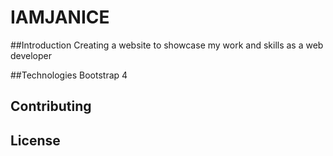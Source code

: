# IAMJANICE

##Introduction
Creating a website to showcase my work and skills as a web developer
 
##Technologies
Bootstrap 4

## Contributing

## License	
